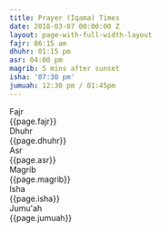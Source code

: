 ```yaml
---
title: Prayer (Iqama) Times
date: 2018-03-07 00:00:00 Z
layout: page-with-full-width-layout
fajr: 06:15 am
dhuhr: 01:15 pm
asr: 04:00 pm
magrib: 5 mins after sunset
isha: '07:30 pm'
jumuah: 12:30 pm / 01:45pm
---
```


<div id = 'prayer-times' class="row py-4 px-lg-3 pb-5">
    <div class="col-12">
        <div class="row pb-2">
            <div class="col-4 ">Fajr</div>
            <div class="col-8">{{page.fajr}}</div>
        </div>
        <div class="row py-2">
            <div class="col-4">Dhuhr</div>
            <div class="col-8">{{page.dhuhr}}</div>
        </div>
        <div class="row py-2">
            <div class="col-4">Asr</div>
            <div class="col-8">{{page.asr}}</div>
        </div>
        <div class="row py-2">
            <div class="col-4">Magrib</div>
            <div class="col-8">{{page.magrib}}</div>
        </div>
        <div class="row py-2">
            <div class="col-4">Isha</div>
            <div class="col-8">{{page.isha}}</div>
        </div>
        <div class="row pt-2">
            <div class="col-4">Jumu'ah</div>
            <div class="col-8">{{page.jumuah}}</div>
        </div>
    </div>
</div>
